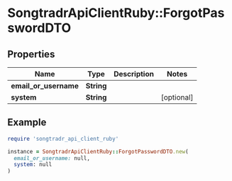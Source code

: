 # SongtradrApiClientRuby::ForgotPasswordDTO

## Properties

| Name | Type | Description | Notes |
| ---- | ---- | ----------- | ----- |
| **email_or_username** | **String** |  |  |
| **system** | **String** |  | [optional] |

## Example

```ruby
require 'songtradr_api_client_ruby'

instance = SongtradrApiClientRuby::ForgotPasswordDTO.new(
  email_or_username: null,
  system: null
)
```

